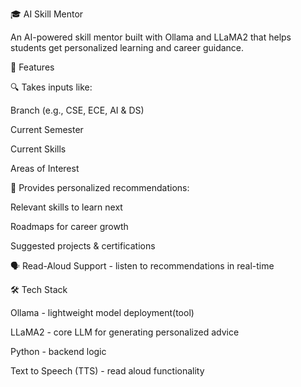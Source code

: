 🎓 AI Skill Mentor

An AI-powered skill mentor built with Ollama and LLaMA2 that helps students get personalized learning and career guidance.


🚀 Features

🔍 Takes inputs like:

Branch (e.g., CSE, ECE, AI & DS)

Current Semester

Current Skills

Areas of Interest


🎯 Provides personalized recommendations:

Relevant skills to learn next

Roadmaps for career growth

Suggested projects & certifications


🗣️ Read-Aloud Support - listen to recommendations in real-time



🛠️ Tech Stack

Ollama - lightweight model deployment(tool)

LLaMA2 - core LLM for generating personalized advice

Python - backend logic

Text to Speech (TTS) - read aloud functionality
